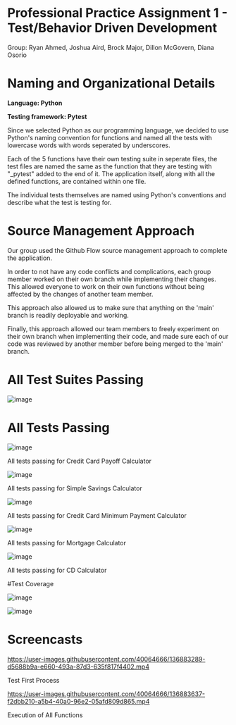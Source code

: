 # Professional Practice Assignment 1 - Test/Behavior Driven Development 

Group: Ryan Ahmed, Joshua Aird, Brock Major, Dillon McGovern, Diana Osorio


# Naming and Organizational Details

**Language: Python**

**Testing framework: Pytest**

Since we selected Python as our programming language, we decided to use Python's naming convention for functions and named all the tests with lowercase words with words seperated by underscores.

Each of the 5 functions have their own testing suite in seperate files, the test files are named the same as the function that they are testing with "_pytest" added to the end of it. The application itself, along with all the defined functions, are contained within one file.

The individual tests themselves are named using Python's conventions and describe what the test is testing for.

# Source Management Approach

Our group used the Github Flow source management approach to complete the application.

In order to not have any code conflicts and complications, each group member worked on their own branch while implementing their changes. This allowed everyone to work on their own functions without being affected by the changes of another team member.

This approach also allowed us to make sure that anything on the 'main' branch is readily deployable and working.

Finally, this approach allowed our team members to freely experiment on their own branch when implementing their code, and made sure each of our code was reviewed by another member before being merged to the 'main' branch.

# All Test Suites Passing

![image](https://user-images.githubusercontent.com/44078719/136881029-d6bd2f97-b3e7-450b-abda-0bfdb3e2624c.png)

# All Tests Passing

![image](https://user-images.githubusercontent.com/44078719/136879750-2ec0a8cc-c66e-49cd-a2ee-bb462a7a40ff.png)

All tests passing for Credit Card Payoff Calculator

![image](https://user-images.githubusercontent.com/44078719/136880132-2ed1e9e6-e92f-4756-aae3-a8ad04cbfd48.png)

All tests passing for Simple Savings Calculator

![image](https://user-images.githubusercontent.com/44078719/136879621-99181a25-213f-451b-8387-f7f476d9e8f7.png)

All tests passing for Credit Card Minimum Payment Calculator

![image](https://user-images.githubusercontent.com/44078719/136879953-7096849d-c947-4b62-b2cb-5fc24e4205ed.png)

All tests passing for Mortgage Calculator 

![image](https://user-images.githubusercontent.com/44078719/136880394-c8949cf9-867c-40c1-8eac-ea9d569f3bb8.png)

All tests passing for CD Calculator

#Test Coverage

![image](https://user-images.githubusercontent.com/44078719/136881802-9c7fd593-0da9-4f79-906b-ae4e53dce6c1.png)

![image](https://user-images.githubusercontent.com/44078719/136881957-ddc8c70a-81da-4357-9d44-070e6cc7a3a7.png)

# Screencasts


https://user-images.githubusercontent.com/40064666/136883289-d5688b9a-e660-493a-87d3-635f817f4402.mp4

Test First Process



https://user-images.githubusercontent.com/40064666/136883637-f2dbb210-a5b4-40a0-96e2-05afd809d865.mp4



Execution of All Functions

